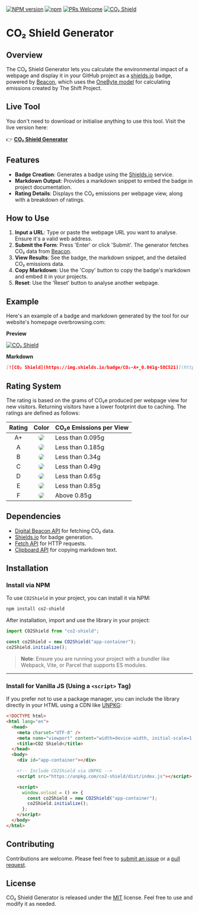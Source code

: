 [![NPM version](https://img.shields.io/npm/v/co2-shield.svg)](https://www.npmjs.com/package/co2-shield)
[![npm](https://img.shields.io/npm/dt/co2-shield.svg)](https://www.npmtrends.com/co2-shield)
[![PRs Welcome](https://img.shields.io/badge/PRs-welcome-brightgreen.svg)](https://egghead.io/courses/how-to-contribute-to-an-open-source-project-on-github)
[![CO₂ Shield](https://img.shields.io/badge/CO₂-A+_0.041g-58C521)](https://overbrowsing.com/projects/co2-shield)

# CO₂ Shield Generator

## Overview

The CO₂ Shield Generator lets you calculate the environmental impact of a webpage and display it in your GitHub project as a [shields.io](https://shields.io") badge, powered by [Beacon](https://digitalbeacon.co), which uses the [OneByte model](https://theshiftproject.org/en/lean-ict-2/) for calculating emissions created by The Shift Project.

## Live Tool

You don't need to download or initialise anything to use this tool. Visit the live version here:

👉 [**CO₂ Shield Generator**](https://https://overbrowsing.com/projects/co2-shield/)

## Features

- **Badge Creation**: Generates a badge using the [Shields.io](https://shields.io/) service.
- **Markdown Output**: Provides a markdown snippet to embed the badge in project documentation.
- **Rating Details**: Displays the CO₂ emissions per webpage view, along with a breakdown of ratings.

## How to Use

1. **Input a URL**: Type or paste the webpage URL you want to analyse. Ensure it's a valid web address.
2. **Submit the Form**: Press 'Enter' or click 'Submit'. The generator fetches CO₂ data from [Beacon](https://digitalbeacon.co/).
3. **View Results**: See the badge, the markdown snippet, and the detailed CO₂ emissions data.
4. **Copy Markdown**: Use the 'Copy' button to copy the badge's markdown and embed it in your projects.
5. **Reset**: Use the 'Reset' button to analyse another webpage.

## Example

Here's an example of a badge and markdown generated by the tool for our website's homepage overbrowsing.com:

**Preview**

[![CO₂ Shield](https://img.shields.io/badge/CO₂-A+_0.041g-58C521)](https://overbrowsing.com/co2-shield/)

**Markdown**

```markdown
[![CO₂ Shield](https://img.shields.io/badge/CO₂-A+_0.041g-58C521)](https://https://overbrowsing.com/co2-shield/)
```

## Rating System

The rating is based on the grams of CO₂e produced per webpage view for new visitors. Returning visitors have a lower footprint due to caching. The ratings are defined as follows:

| Rating                                   | Color                                                                                                                            | CO₂e Emissions per View |
| ---------------------------------------- | -------------------------------------------------------------------------------------------------------------------------------- | ----------------------- |
| <div style="text-align:center;">A+</div> | <div style="text-align:center;"><img src="https://via.placeholder.com/15/58C521/000000?text=+" style="border-radius:50%;"></div> | Less than 0.095g        |
| <div style="text-align:center;">A</div>  | <div style="text-align:center;"><img src="https://via.placeholder.com/15/20AE69/000000?text=+" style="border-radius:50%;"></div> | Less than 0.185g        |
| <div style="text-align:center;">B</div>  | <div style="text-align:center;"><img src="https://via.placeholder.com/15/2D8EAC/000000?text=+" style="border-radius:50%;"></div> | Less than 0.34g         |
| <div style="text-align:center;">C</div>  | <div style="text-align:center;"><img src="https://via.placeholder.com/15/C89806/000000?text=+" style="border-radius:50%;"></div> | Less than 0.49g         |
| <div style="text-align:center;">D</div>  | <div style="text-align:center;"><img src="https://via.placeholder.com/15/C05328/000000?text=+" style="border-radius:50%;"></div> | Less than 0.65g         |
| <div style="text-align:center;">E</div>  | <div style="text-align:center;"><img src="https://via.placeholder.com/15/B71E1E/000000?text=+" style="border-radius:50%;"></div> | Less than 0.85g         |
| <div style="text-align:center;">F</div>  | <div style="text-align:center;"><img src="https://via.placeholder.com/15/652A2A/000000?text=+" style="border-radius:50%;"></div> | Above 0.85g             |

## Dependencies

- [Digital Beacon API](https://digitalbeacon.co/) for fetching CO₂ data.
- [Shields.io](https://shields.io/) for badge generation.
- [Fetch API](https://developer.mozilla.org/en-US/docs/Web/API/Fetch_API) for HTTP requests.
- [Clipboard API](https://developer.mozilla.org/en-US/docs/Web/API/Clipboard_API) for copying markdown text.

## Installation

### Install via NPM

To use `CO2Shield` in your project, you can install it via NPM:

```bash
npm install co2-shield
```

After installation, import and use the library in your project:

```javascript
import CO2Shield from "co2-shield";

const co2Shield = new CO2Shield("app-container");
co2Shield.initialize();
```

> **Note**: Ensure you are running your project with a bundler like Webpack, Vite, or Parcel that supports ES modules.

---

### Install for Vanilla JS (Using a `<script>` Tag)

If you prefer not to use a package manager, you can include the library directly in your HTML using a CDN like [UNPKG](https://unpkg.com):

```html
<!DOCTYPE html>
<html lang="en">
  <head>
    <meta charset="UTF-8" />
    <meta name="viewport" content="width=device-width, initial-scale=1.0" />
    <title>CO2 Shield</title>
  </head>
  <body>
    <div id="app-container"></div>

    <!-- Include CO2Shield via UNPKG -->
    <script src="https://unpkg.com/co2-shield/dist/index.js"></script>

    <script>
      window.onload = () => {
        const co2Shield = new CO2Shield("app-container");
        co2Shield.initialize();
      };
    </script>
  </body>
</html>
```

## Contributing

Contributions are welcome. Please feel free to [submit an issue](https://github.com/overbrowsing/co2-shield/issues) or a [pull request](https://github.com/overbrowsing/co2-shield/pulls).

## License

CO₂ Shield Generator is released under the [MIT](/LICENSE) license. Feel free to use and modify it as needed.